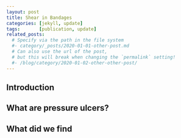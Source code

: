 ```yaml
---
layout: post
title: Shear in Bandages
categories: [jekyll, update]
tags:       [publication, update]
related_posts:
  # Specify via the path in the file system
  #- category/_posts/2020-01-01-other-post.md
  # Can also use the url of the post,
  # but this will break when changing the `permalink` setting!
  #- /blog/category/2020-01-02-other-other-post/
---
```


## Introduction

## What are pressure ulcers?


## What did we find


